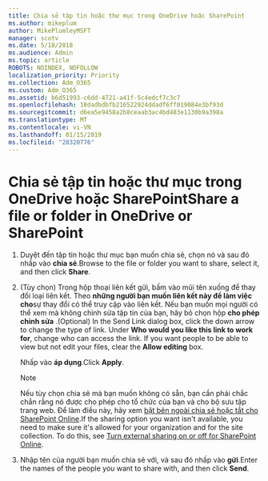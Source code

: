 ```yaml
---
title: Chia sẻ tập tin hoặc thư mục trong OneDrive hoặc SharePoint
ms.author: mikeplum
author: MikePlumleyMSFT
manager: scotv
ms.date: 5/18/2018
ms.audience: Admin
ms.topic: article
ROBOTS: NOINDEX, NOFOLLOW
localization_priority: Priority
ms.collection: Adm_O365
ms.custom: Adm_O365
ms.assetid: b6d51993-c6dd-4721-a41f-5c4edcf7c3c7
ms.openlocfilehash: 18dadbdbfb216522924ddadf6ff019084e3bf93d
ms.sourcegitcommit: d6ea5e9458a2b8ceaab3ac4bd483e1130b9a398a
ms.translationtype: MT
ms.contentlocale: vi-VN
ms.lasthandoff: 01/15/2019
ms.locfileid: "28320776"
---
```

# <a name="share-a-file-or-folder-in-onedrive-or-sharepoint"></a><span data-ttu-id="78d9b-102">Chia sẻ tập tin hoặc thư mục trong OneDrive hoặc SharePoint</span><span class="sxs-lookup"><span data-stu-id="78d9b-102">Share a file or folder in OneDrive or SharePoint</span></span>

1. <span data-ttu-id="78d9b-103">Duyệt đến tập tin hoặc thư mục bạn muốn chia sẻ, chọn nó và sau đó nhấp vào **chia sẻ**.</span><span class="sxs-lookup"><span data-stu-id="78d9b-103">Browse to the file or folder you want to share, select it, and then click **Share**.</span></span>
    
2. <span data-ttu-id="78d9b-p101">(Tùy chọn) Trong hộp thoại liên kết gửi, bấm vào mũi tên xuống để thay đổi loại liên kết. Theo **những người bạn muốn liên kết này để làm việc cho**sự thay đổi có thể truy cập vào liên kết. Nếu bạn muốn mọi người có thể xem mà không chỉnh sửa tập tin của bạn, hãy bỏ chọn hộp **cho phép chỉnh sửa** .</span><span class="sxs-lookup"><span data-stu-id="78d9b-p101">(Optional) In the Send Link dialog box, click the down arrow to change the type of link. Under **Who would you like this link to work for**, change who can access the link. If you want people to be able to view but not edit your files, clear the **Allow editing** box.</span></span> 
    
    <span data-ttu-id="78d9b-107">Nhấp vào **áp dụng**.</span><span class="sxs-lookup"><span data-stu-id="78d9b-107">Click **Apply**.</span></span>
    
    > [!NOTE]
    > <span data-ttu-id="78d9b-p102">Nếu tùy chọn chia sẻ mà bạn muốn không có sẵn, bạn cần phải chắc chắn rằng nó được cho phép cho tổ chức của bạn và cho bộ sưu tập trang web. Để làm điều này, hãy xem [bật bên ngoài chia sẻ hoặc tắt cho SharePoint Online](https://go.microsoft.com/fwlink/?linkid=866426).</span><span class="sxs-lookup"><span data-stu-id="78d9b-p102">If the sharing option you want isn't available, you need to make sure it's allowed for your organization and for the site collection. To do this, see [Turn external sharing on or off for SharePoint Online](https://go.microsoft.com/fwlink/?linkid=866426).</span></span> 
  
3. <span data-ttu-id="78d9b-110">Nhập tên của người bạn muốn chia sẻ với, và sau đó nhấp vào **gửi**.</span><span class="sxs-lookup"><span data-stu-id="78d9b-110">Enter the names of the people you want to share with, and then click **Send**.</span></span>
    

